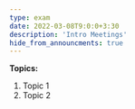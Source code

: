 ```yaml
---
type: exam
date: 2022-03-08T9:0:0+3:30
description: 'Intro Meetings'
hide_from_announcments: true
---
```

**Topics:**
1. Topic 1
2. Topic 2
